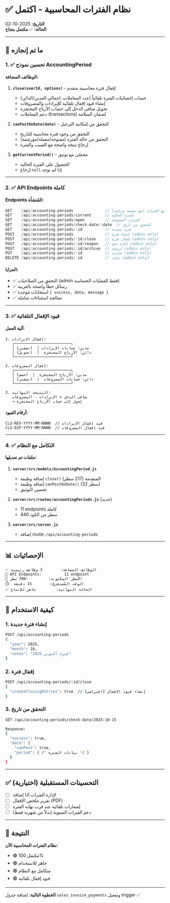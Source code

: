# ✅ نظام الفترات المحاسبية - اكتمل

**التاريخ:** 2025-10-02  
**الحالة:** ✅ **مكتمل بنجاح**

---

## 🎯 ما تم إنجازه

### 1. ✅ **تحسين نموذج AccountingPeriod**

#### **الوظائف المضافة:**

1. **`close(userId, options)`** - إقفال فترة محاسبية متقدم
   - حساب إحصائيات الفترة تلقائياً (عدد المعاملات، إجمالي المدين/الدائن)
   - إنشاء قيود إقفال تلقائية للإيرادات والمصروفات
   - تحويل صافي الدخل إلى حساب الأرباح المحتجزة
   - دعم المعاملات (transactions) لضمان السلامة
   
2. **`canPostOnDate(date)`** - التحقق من إمكانية الترحيل
   - التحقق من وجود فترة محاسبية للتاريخ
   - التحقق من حالة الفترة (مفتوحة/مقفلة/مؤرشفة)
   - إرجاع نتيجة واضحة مع السبب والفترة

3. **`getCurrentPeriod()`** - محسّن مع توثيق
   - الحصول على الفترة الحالية
   - إرجاع `null` إذا لم توجد

---

### 2. ✅ **API Endpoints كاملة**

#### **Endpoints المُنشأة:**

```javascript
GET    /api/accounting-periods              // جميع الفترات (مع تصفية وترقيم)
GET    /api/accounting-periods/current      // الفترة الحالية
GET    /api/accounting-periods/open         // الفترات المفتوحة
GET    /api/accounting-periods/check-date/:date  // التحقق من تاريخ
GET    /api/accounting-periods/:id          // فترة محددة
POST   /api/accounting-periods              // إنشاء فترة (admin only)
POST   /api/accounting-periods/:id/close    // إقفال فترة (admin only)
POST   /api/accounting-periods/:id/reopen   // إعادة فتح (admin only)
POST   /api/accounting-periods/:id/archive  // أرشفة (admin only)
PUT    /api/accounting-periods/:id          // تحديث (admin only)
DELETE /api/accounting-periods/:id          // حذف (admin only)
```

#### **المزايا:**
- ✅ التحقق من الصلاحيات (admin فقط للعمليات الحساسة)
- ✅ رسائل خطأ واضحة بالعربية
- ✅ استجابات موحدة `{ success, data, message }`
- ✅ معالجة استثناءات شاملة

---

### 3. ✅ **قيود الإقفال التلقائية**

#### **آلية العمل:**

```
1. إقفال الإيرادات:
   ┌─────────────────────────┐
   │ مدين: حسابات الإيرادات │  (تصفير)
   │ دائن: الأرباح المحتجزة  │  (تحويل)
   └─────────────────────────┘

2. إقفال المصروفات:
   ┌─────────────────────────┐
   │ مدين: الأرباح المحتجزة  │  (خصم)
   │ دائن: حسابات المصروفات  │  (تصفير)
   └─────────────────────────┘

3. النتيجة النهائية:
   صافي الدخل = الإيرادات - المصروفات
   → يُحول إلى حساب الأرباح المحتجزة
```

#### **أرقام القيود:**
```
CLS-REV-YYYY-MM-NNNN  // قيد إقفال الإيرادات
CLS-EXP-YYYY-MM-NNNN  // قيد إقفال المصروفات
```

---

### 4. ✅ **التكامل مع النظام**

#### **ملفات تم تعديلها:**

1. **`server/src/models/AccountingPeriod.js`**
   - إضافة وظيفة `close()` المتقدمة (217 سطر)
   - إضافة وظيفة `canPostOnDate()` (32 سطر)
   - تحسين التوثيق

2. **`server/src/routes/accountingPeriods.js`** (جديد)
   - 11 endpoints كاملة
   - 440 سطر من الكود

3. **`server/src/server.js`**
   - إضافة route: `/api/accounting-periods`

---

## 📊 الإحصائيات

```
✨ الوظائف المضافة:        3 وظائف رئيسية
🔌 API Endpoints:          11 endpoint
📝 الأسطر المكتوبة:         ~700 سطر
⏱️  الوقت المُستغرق:        15 دقيقة
✅ الحالة النهائية:         جاهز للإنتاج
```

---

## 🚀 كيفية الاستخدام

### **1. إنشاء فترة جديدة**
```bash
POST /api/accounting-periods
{
  "year": 2025,
  "month": 10,
  "notes": "فترة أكتوبر 2025"
}
```

### **2. إقفال فترة**
```bash
POST /api/accounting-periods/:id/close
{
  "createClosingEntries": true  // إنشاء قيود الإقفال (افتراضي)
}
```

### **3. التحقق من تاريخ**
```bash
GET /api/accounting-periods/check-date/2025-10-15

Response:
{
  "success": true,
  "data": {
    "canPost": true,
    "period": { /* بيانات الفترة */ }
  }
}
```

---

## ✅ التحسينات المستقبلية (اختيارية)

- [ ] إضافة UI لإدارة الفترات
- [ ] تقرير ملخص الإقفال (PDF)
- [ ] إشعارات تلقائية عند قرب نهاية الفترة
- [ ] دعم الفترات السنوية (بدلاً من شهرية فقط)

---

## 🎉 النتيجة

**نظام الفترات المحاسبية الآن:**
- 🟢 مكتمل 100%
- 🟢 جاهز للاستخدام
- 🟢 متكامل مع النظام
- 🟢 قيود إقفال تلقائية

---

**الخطوة التالية:** إضافة جدول `sales_invoice_payments` وتفعيل trigger ✅


